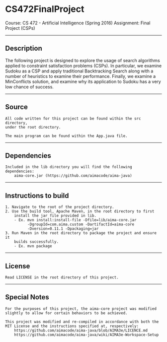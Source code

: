 # CS472FinalProject

Course: CS 472 - Artificial Intelligence (Spring 2016)
Assignment: Final Project (CSPs)

-----------
Description
-----------
The following project is designed to explore the usage of search algorithms
applied to constraint satisfaction problems (CSPs). In particular, we examine
Sudoku as a CSP and apply traditional Backtracking Search along with a number
of heuristics to examine their performance. Finally, we examine a MinConflicts
solution, and examine why its application to Sudoku has a very low chance of
success.

------
Source
------
    All code written for this project can be found within the src directory,
    under the root directory.

    The main program can be found within the App.java file.

------------
Dependencies
------------
    Included in the lib directory you will find the following dependencies:
        aima-core.jar (https://github.com/aimacode/aima-java)

---------------------
Instructions to build
---------------------
    1. Navigate to the root of the project directory.
    2. Use the build tool, Apache Maven, in the root directory to first
        install the jar file provided in lib.
        - Ex. mvn install:install-file -Dfile=lib/aima-core.jar 
              -DgroupId=com.aima.custom -DartifactId=aima-core 
              -Dversion=0.11.1 -Dpackaging=jar
    3. Run Maven in the root directory to package the project and ensure it
        builds successfully.
        - Ex. mvn package

-------
License
-------
    Read LICENSE in the root directory of this project.

-------------
Special Notes
-------------
    For the purposes of this project, the aima-core project was modified
    slightly to allow for certain behaviors to be achieved.

    This project was modified and re-compiled in accordance with both the
    MIT License and the instructions specified at, respectively:
        https://github.com/aimacode/aima-java/blob/AIMA3e/LICENCE.md
        https://github.com/aimacode/aima-java/wiki/AIMA3e-Workspace-Setup